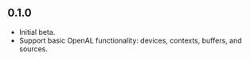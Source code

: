 ## 0.1.0

- Initial beta.
- Support basic OpenAL functionality: devices, contexts, buffers, and sources.
